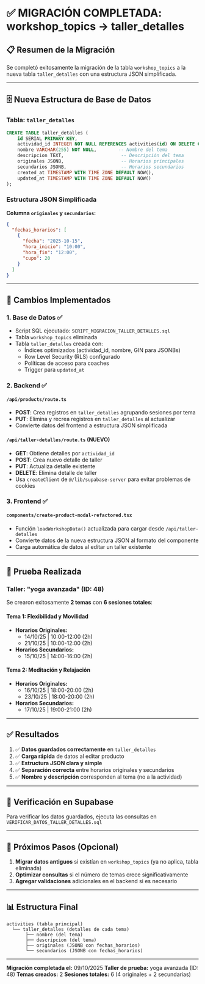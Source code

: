# ✅ MIGRACIÓN COMPLETADA: workshop_topics → taller_detalles

## 📋 Resumen de la Migración

Se completó exitosamente la migración de la tabla `workshop_topics` a la nueva tabla `taller_detalles` con una estructura JSON simplificada.

---

## 🗄️ Nueva Estructura de Base de Datos

### Tabla: `taller_detalles`

```sql
CREATE TABLE taller_detalles (
    id SERIAL PRIMARY KEY,
    actividad_id INTEGER NOT NULL REFERENCES activities(id) ON DELETE CASCADE,
    nombre VARCHAR(255) NOT NULL,        -- Nombre del tema
    descripcion TEXT,                     -- Descripción del tema
    originales JSONB,                     -- Horarios principales
    secundarios JSONB,                    -- Horarios secundarios
    created_at TIMESTAMP WITH TIME ZONE DEFAULT NOW(),
    updated_at TIMESTAMP WITH TIME ZONE DEFAULT NOW()
);
```

### Estructura JSON Simplificada

**Columna `originales` y `secundarios`:**
```json
{
  "fechas_horarios": [
    {
      "fecha": "2025-10-15",
      "hora_inicio": "10:00",
      "hora_fin": "12:00",
      "cupo": 20
    }
  ]
}
```

---

## 🔧 Cambios Implementados

### 1. **Base de Datos** ✅
- Script SQL ejecutado: `SCRIPT_MIGRACION_TALLER_DETALLES.sql`
- Tabla `workshop_topics` eliminada
- Tabla `taller_detalles` creada con:
  - Índices optimizados (actividad_id, nombre, GIN para JSONBs)
  - Row Level Security (RLS) configurado
  - Políticas de acceso para coaches
  - Trigger para `updated_at`

### 2. **Backend** ✅

#### `/api/products/route.ts`
- **POST**: Crea registros en `taller_detalles` agrupando sesiones por tema
- **PUT**: Elimina y recrea registros en `taller_detalles` al actualizar
- Convierte datos del frontend a estructura JSON simplificada

#### `/api/taller-detalles/route.ts` (NUEVO)
- **GET**: Obtiene detalles por `actividad_id`
- **POST**: Crea nuevo detalle de taller
- **PUT**: Actualiza detalle existente
- **DELETE**: Elimina detalle de taller
- Usa `createClient` de `@/lib/supabase-server` para evitar problemas de cookies

### 3. **Frontend** ✅

#### `components/create-product-modal-refactored.tsx`
- Función `loadWorkshopData()` actualizada para cargar desde `/api/taller-detalles`
- Convierte datos de la nueva estructura JSON al formato del componente
- Carga automática de datos al editar un taller existente

---

## 🧪 Prueba Realizada

### Taller: "yoga avanzada" (ID: 48)

Se crearon exitosamente **2 temas** con **6 sesiones totales**:

#### **Tema 1: Flexibilidad y Movilidad**
- **Horarios Originales:**
  - 14/10/25 | 10:00-12:00 (2h)
  - 21/10/25 | 10:00-12:00 (2h)
- **Horarios Secundarios:**
  - 15/10/25 | 14:00-16:00 (2h)

#### **Tema 2: Meditación y Relajación**
- **Horarios Originales:**
  - 16/10/25 | 18:00-20:00 (2h)
  - 23/10/25 | 18:00-20:00 (2h)
- **Horarios Secundarios:**
  - 17/10/25 | 19:00-21:00 (2h)

---

## ✅ Resultados

1. ✅ **Datos guardados correctamente** en `taller_detalles`
2. ✅ **Carga rápida** de datos al editar producto
3. ✅ **Estructura JSON clara y simple**
4. ✅ **Separación correcta** entre horarios originales y secundarios
5. ✅ **Nombre y descripción** corresponden al tema (no a la actividad)

---

## 📝 Verificación en Supabase

Para verificar los datos guardados, ejecuta las consultas en `VERIFICAR_DATOS_TALLER_DETALLES.sql`

---

## 🎯 Próximos Pasos (Opcional)

1. **Migrar datos antiguos** si existían en `workshop_topics` (ya no aplica, tabla eliminada)
2. **Optimizar consultas** si el número de temas crece significativamente
3. **Agregar validaciones** adicionales en el backend si es necesario

---

## 📊 Estructura Final

```
activities (tabla principal)
  └── taller_detalles (detalles de cada tema)
       ├── nombre (del tema)
       ├── descripcion (del tema)
       ├── originales (JSONB con fechas_horarios)
       └── secundarios (JSONB con fechas_horarios)
```

---

**Migración completada el:** 09/10/2025
**Taller de prueba:** yoga avanzada (ID: 48)
**Temas creados:** 2
**Sesiones totales:** 6 (4 originales + 2 secundarias)



